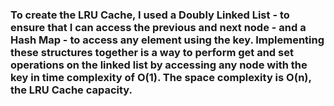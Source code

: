 ### To create the LRU Cache, I used a Doubly Linked List - to ensure that I can access the previous and next node - and a Hash Map - to access any element using the key. Implementing these structures together is a way to perform get and set operations on the linked list by accessing any node with the key in time complexity of O(1). The space complexity is O(n), the LRU Cache capacity.